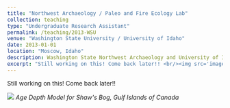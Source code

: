 ```yaml
---
title: "Northwest Archaeology / Paleo and Fire Ecology Lab"
collection: teaching
type: "Undergraduate Research Assistant"
permalink: /teaching/2013-WSU
venue: "Washington State University / University of Idaho"
date: 2013-01-01
location: "Moscow, Idaho"
description: Washington State Northwest Archaeology and University of Idaho Paleo and Fire Ecology Labs
excerpt: "Still working on this! Come back later!! <br/><img src='images/SB13.tiff'>"
---
```

Still working on this! Come back later!!



![](images/SB13.tiff)
*Age Depth Model for Shaw's Bog, Gulf Islands of Canada*
